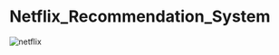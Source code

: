 # Netflix_Recommendation_System

![netflix](https://github.com/Andrei-Vaduva/Netflix_Recommendation_System/assets/165882901/8a259e7a-fa85-4692-aa62-6636e74ce194)
